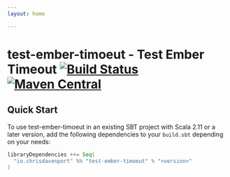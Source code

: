 ```yaml
---
layout: home

---
```


# test-ember-timoeut - Test Ember Timeout [![Build Status](https://travis-ci.com/ChristopherDavenport/test-ember-timoeut.svg?branch=master)](https://travis-ci.com/ChristopherDavenport/test-ember-timoeut) [![Maven Central](https://maven-badges.herokuapp.com/maven-central/io.chrisdavenport/test-ember-timoeut_2.12/badge.svg)](https://maven-badges.herokuapp.com/maven-central/io.chrisdavenport/test-ember-timoeut_2.12)

## Quick Start

To use test-ember-timoeut in an existing SBT project with Scala 2.11 or a later version, add the following dependencies to your
`build.sbt` depending on your needs:

```scala
libraryDependencies ++= Seq(
  "io.chrisdavenport" %% "test-ember-timoeut" % "<version>"
)
```